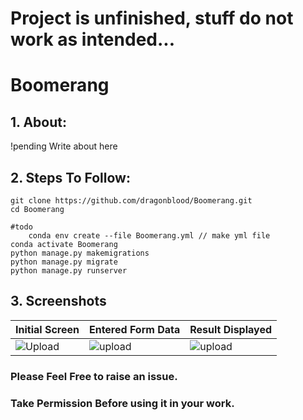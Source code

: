 # Project is unfinished, stuff do not work as intended...

# Boomerang
## 1. About:

!pending Write about here 

## 2. Steps To Follow:
```
git clone https://github.com/dragonblood/Boomerang.git
cd Boomerang

#todo
    conda env create --file Boomerang.yml // make yml file
conda activate Boomerang
python manage.py makemigrations
python manage.py migrate
python manage.py runserver
```
## 3. Screenshots
| Initial Screen | Entered Form Data | Result Displayed |
| -------|--------------|-----------------|
|![Upload]()|![upload]()|![upload]()|

### Please Feel Free to raise an issue.
### Take Permission Before using it in your work.

